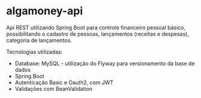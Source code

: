 # algamoney-api

Api REST utilizando Spring Boot para controle financeiro pessoal básico, possibilitando o cadastro de pessoas,
lançamentos (receitas e despesas), categoria de lançamentos. 

Tecnologias utilizadas:

- Database: MySQL - utilização do Flyway para versionamento da base de dados
- Spring Boot
- Autenticação Basic e Oauth2, com JWT
- Validações com BeanValidation



